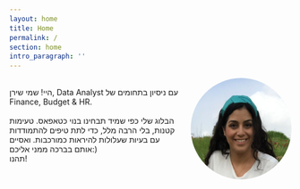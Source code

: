 ```yaml
---
layout: home
title: Home
permalink: /
section: home
intro_paragraph: ''
---
```

<div>
<img src="/assets/img/uploads/shiran.jpg" style="width: 180px; float: right;
    margin-left: 20px; border-radius: 50%">
<p>
<br>
היי! שמי שירן, Data Analyst עם ניסיון בתחומים של Finance, Budget & HR.
<br>
<br>
הבלוג שלי כפי שמיד תבחינו בנוי כטאפאס. טעימות קטנות, בלי הרבה מלל, כדי לתת טיפים להתמודדות עם בעיות שעלולות להיראות כמורכבות. ואסיים אותם בברכה ממני אליכם:)
<br>
תהנו!	
</p>

</div>



